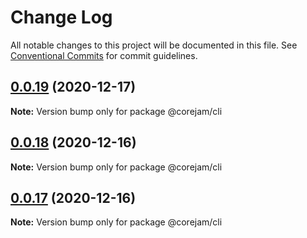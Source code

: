# Change Log

All notable changes to this project will be documented in this file.
See [Conventional Commits](https://conventionalcommits.org) for commit guidelines.

## [0.0.19](https://github.com/Corejam/Corejam/compare/@corejam/cli@0.0.16...@corejam/cli@0.0.19) (2020-12-17)

**Note:** Version bump only for package @corejam/cli





## [0.0.18](https://github.com/Corejam/Corejam/compare/@corejam/cli@0.0.16...@corejam/cli@0.0.18) (2020-12-16)

**Note:** Version bump only for package @corejam/cli





## [0.0.17](https://github.com/Corejam/Corejam/compare/@corejam/cli@0.0.16...@corejam/cli@0.0.17) (2020-12-16)

**Note:** Version bump only for package @corejam/cli
